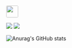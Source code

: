 <img style="display:block;object-fit:cover;border-radius:3px;width:31.968px;height:31.968px;transition:opacity 100ms ease-out 0s" src="https://oopy.lazyrockets.com/api/v2/notion/image?src=https%3A%2F%2Fres.cloudinary.com%2Fdgggcrkxq%2Fimage%2Fupload%2Fv1567049344%2Fnoticon%2Fndyja5zxtcwljjfpxz5q.gif&amp;collectionId=38e44fee-7379-490e-bc2d-d45ad1f467b5" class="css-1xdhyk6 e5kxa4l0">

<a href="https://github.com/2guno" target="_blank"><img src="https://img.shields.io/badge/GIT-FF3366?style=social&logo=Aer Lingus&logoColor=000000"/></a> <a href="https://www.instagram.com/_gun_5_/" target="_blank"><img src="https://img.shields.io/badge/INSTA-FF3366?style=social&logo=Instagram&logoColor=4EE3C2"/></a>


![Anurag's GitHub stats](https://github-readme-stats.vercel.app/api?username=LeeGunhooo&show_icons=true&theme=radical)
